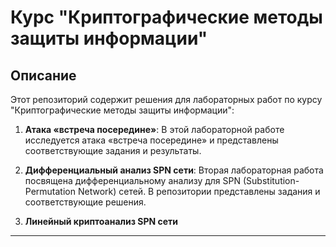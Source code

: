 # Курс "Криптографические методы защиты информации"

## Описание

Этот репозиторий содержит решения для лабораторных работ по курсу "Криптографические методы защиты информации":

1. **Атака «встреча посередине»**: В этой лабораторной работе исследуется атака «встреча посередине» и представлены соответствующие задания и результаты.
   
2. **Дифференциальный анализ SPN сети**: Вторая лабораторная работа посвящена дифференциальному анализу для SPN (Substitution-Permutation Network) сетей. В репозитории представлены задания и соответствующие решения.

3. **Линейный криптоанализ SPN сети**
---

